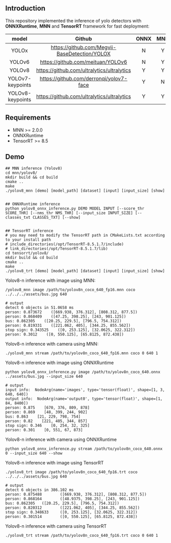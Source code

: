 ## Introduction

This repository implemented the inference of yolo detectors with **ONNXRuntime**, **MNN** and **TensorRT** framework for fast deployment: 

|      model       |                    Github                     | ONNX | MNN  | TensorRT |
| :--------------: | :-------------------------------------------: | :--: | :--: | :------: |
|      YOLOx       | https://github.com/Megvii-BaseDetection/YOLOX |  N   |  Y   |    N     |
|      YOLOv6      |       https://github.com/meituan/YOLOv6       |  N   |  Y   |    Y     |
|      YOLOv8      |  https://github.com/ultralytics/ultralytics   |  Y   |  Y   |    Y     |
| YOLOv7-keypoints |    https://github.com/derronqi/yolov7-face    |  Y   |  N   |    N     |
| YOLOv8-keypoints |  https://github.com/ultralytics/ultralytics   |  Y   |  Y   |    Y     |

## Requirements

- MNN >= 2.0.0
- ONNXRuntime
- TensorRT >= 8.5

## Demo

```shell
## MNN inference (Yolov8)
cd mnn/yolov8/
mkdir build && cd build
cmake ..
make
./yolov8_mnn [demo] [model_path] [dataset] [input] [input_size] [show]


## ONNXRuntime inference
python yolov8_onnx_inference.py DEMO MODEL INPUT [--score_thr SCORE_THR] [--nms_thr NMS_THR] [--input_size INPUT_SIZE] [--classes_txt CLASSES_TXT] [--show]


## TensorRT inference
# you may need to modify the TensorRT path in CMakeLists.txt according to your install path
# include_directories(/opt/TensorRT-8.5.1.7/include)
# link_directories(/opt/TensorRT-8.5.1.7/lib)
cd tensorrt/yolov8/
mkdir build && cd build
cmake ..
make
./yolov8_trt [demo] [model_path] [dataset] [input] [input_size] [show]
```

Yolov8-n inference with image using MNN:

```shell
/yolov8_mnn image /path/to/yolov8n_coco_640_fp16.mnn coco ../../../assets/bus.jpg 640

# output
detect 6 objects in 51.0658 ms
person: 0.873672    ([669.938, 376.312], [808.312, 877.5])
person: 0.868409    ([47.25, 398.25], [243, 901.125])
bus: 0.862305    ([20.25, 229.5], [796.5, 754.312])
person: 0.819331    ([221.062, 405], [344.25, 855.562])
stop sign: 0.343525    ([0, 253.125], [32.0625, 322.312])
person: 0.3012    ([0, 550.125], [65.8125, 872.438])
```

Yolov8-n inference with camera using MNN:

```shell
./yolov8_mnn stream /path/to/yolov8n_coco_640_fp16.mnn coco 0 640 1
```

Yolov8-n inference with image using ONNXRuntime

```shell
python yolov8_onnx_inference.py image /path/to/yolov8n_coco_640.onnx ../assets/bus.jpg --input_size 640

# output
input info:  NodeArg(name='images', type='tensor(float)', shape=[1, 3, 640, 640])
output info:  NodeArg(name='output0', type='tensor(float)', shape=[1, 84, 8400])
person: 0.875    [670, 376, 809, 878]
person: 0.869    [48, 399, 244, 902]
bus: 0.863    [21, 229, 798, 754]
person: 0.82    [221, 405, 344, 857]
stop sign: 0.346    [0, 254, 32, 325]
person: 0.301    [0, 551, 67, 873]
```

Yolov8-n inference with camera using ONNXRuntime

```shell
python yolov8_onnx_inference.py stream /path/to/yolov8n_coco_640.onnx 0 --input_size 640 --show
```

Yolov8-n inference with image using TensorRT

```shell
./yolov8_trt image /path/to/yolov8n_coco_640_fp16.trt coco ../../../assets/bus.jpg 640

# output
detect 6 objects in 386.102 ms
person: 0.875488        ([669.938, 376.312], [808.312, 877.5])
person: 0.868164        ([48.9375, 398.25], [243, 901.125])
bus: 0.862305   ([20.25, 229.5], [796.5, 754.312])
person: 0.820312        ([221.062, 405], [344.25, 855.562])
stop sign: 0.348633     ([0, 253.125], [32.0625, 322.312])
person: 0.301514        ([0, 550.125], [65.8125, 872.438])
```

Yolov8-n inference with camera using TensorRT

```shell
./yolov8_trt stream /path/to/yolov8n_coco_640_fp16.trt coco 0 640 1
```

